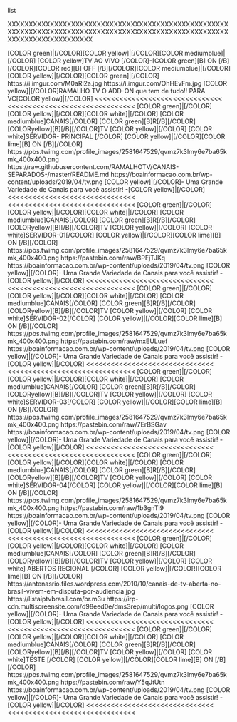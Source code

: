 <?xml version="1.0" encoding="utf-8"?>
<layoutype>list</layoutype>
 
 
XXXXXXXXXXXXXXXXXXXXXXXXXXXXXXXXXXXXXXXXXXXXXXXXXXXXXXXXXXXXXXXXXXXXXXXXXXXXXXXXXXXXXXXXXXXXXXXXXXXXXXXXXXXXXXXXXXXXXXXXXXXX


<channels>
<channel>
<name>[COLOR green]|[/COLOR][COLOR yellow]|[/COLOR][COLOR mediumblue]|[/COLOR] [COLOR  yellow]TV AO VIVO [/COLOR]-[COLOR green][B] ON [/B][/COLOR][COLOR red][B] OFF [/B][/COLOR][COLOR mediumblue]|[/COLOR][COLOR yellow]|[/COLOR][COLOR green]|[/COLOR]
</name>
<thumbnail>https://i.imgur.com/M0aRl2a.jpg</thumbnail>
<fanart>https://i.imgur.com/OhHEvFm.jpg </fanart>
<info>[COLOR yellow]|[/COLOR]RAMALHO TV O ADD-ON que tem de tudo!! PARA VC[COLOR yellow]|[/COLOR]</info>
<<<<<<<<<<<<<<<<<<<<<<<<<<<<<<<
<<<<<<<<<<<<<<<<<<<<<<<<<<<<<<<
<channels>
<channel>
<name>[COLOR green]|[/COLOR][COLOR yellow]|[/COLOR][COLOR white]|[/COLOR] [COLOR mediumblue]CANAIS[/COLOR] [COLOR green][B]R[/B][/COLOR][COLORyellow][B][/B][/COLOR]TV [COLOR yellow]|[/COLOR] [COLOR white]SERVIDOR- PRINCIPAL [/COLOR] [COLOR yellow]|[/COLOR][COLOR lime][B] ON [/B][/COLOR]</name>
<thumbnail>https://pbs.twimg.com/profile_images/2581647529/qvmz7k3lmy6e7ba65kmk_400x400.png</thumbnail>
<externallink>https://raw.githubusercontent.com/RAMALHOTV/CANAIS-SEPARADOS-/master/README.md</externallink>
<fanart>https://boainformacao.com.br/wp-content/uploads/2019/04/tv.png</fanart>
<info>[COLOR yellow]|[/COLOR]- Uma Grande Variedade de Canais para você assistir! -[COLOR yellow]|[/COLOR]</info>
</channel>
</channels>
<<<<<<<<<<<<<<<<<<<<<<<<<<<<<<<
<<<<<<<<<<<<<<<<<<<<<<<<<<<<<<<


<channels>
<channel>
<name>[COLOR green]|[/COLOR][COLOR yellow]|[/COLOR][COLOR white]|[/COLOR] [COLOR mediumblue]CANAIS[/COLOR] [COLOR green][B]R[/B][/COLOR][COLORyellow][B][/B][/COLOR]TV [COLOR yellow]|[/COLOR] [COLOR white]SERVIDOR-01[/COLOR] [COLOR yellow]|[/COLOR][COLOR lime][B] ON [/B][/COLOR]</name>
<thumbnail>https://pbs.twimg.com/profile_images/2581647529/qvmz7k3lmy6e7ba65kmk_400x400.png</thumbnail>
<externallink>https://pastebin.com/raw/BPFjTJKq</externallink>
<fanart>https://boainformacao.com.br/wp-content/uploads/2019/04/tv.png</fanart>
<info>[COLOR yellow]|[/COLOR]- Uma Grande Variedade de Canais para você assistir! -[COLOR yellow]|[/COLOR]</info>
</channel>
</channels>
<<<<<<<<<<<<<<<<<<<<<<<<<<<<<<<
<<<<<<<<<<<<<<<<<<<<<<<<<<<<<<<
 
<channels>
<channel>
<name>[COLOR green]|[/COLOR][COLOR yellow]|[/COLOR][COLOR white]|[/COLOR] [COLOR mediumblue]CANAIS[/COLOR] [COLOR green][B]R[/B][/COLOR][COLORyellow][B][/B][/COLOR]TV [COLOR yellow]|[/COLOR] [COLOR white]SERVIDOR-02[/COLOR] [COLOR yellow]|[/COLOR][COLOR lime][B] ON [/B][/COLOR]</name>
<thumbnail>https://pbs.twimg.com/profile_images/2581647529/qvmz7k3lmy6e7ba65kmk_400x400.png</thumbnail>
<externallink>https://pastebin.com/raw/mxEULuef</externallink>
<fanart>https://boainformacao.com.br/wp-content/uploads/2019/04/tv.png</fanart>
<info>[COLOR yellow]|[/COLOR]- Uma Grande Variedade de Canais para você assistir! -[COLOR yellow]|[/COLOR]</info>
</channel>
</channels>
<<<<<<<<<<<<<<<<<<<<<<<<<<<<<<<
<<<<<<<<<<<<<<<<<<<<<<<<<<<<<<<
<channels>
<channel>
<name>[COLOR green]|[/COLOR][COLOR yellow]|[/COLOR][COLOR white]|[/COLOR] [COLOR mediumblue]CANAIS[/COLOR] [COLOR green][B]R[/B][/COLOR][COLORyellow][B][/B][/COLOR]TV [COLOR yellow]|[/COLOR] [COLOR white]SERVIDOR-03[/COLOR] [COLOR yellow]|[/COLOR][COLOR lime][B] ON [/B][/COLOR]</name>
<thumbnail>https://pbs.twimg.com/profile_images/2581647529/qvmz7k3lmy6e7ba65kmk_400x400.png</thumbnail>
<externallink>https://pastebin.com/raw/7ErBSGav</externallink>
<fanart>https://boainformacao.com.br/wp-content/uploads/2019/04/tv.png</fanart>
<info>[COLOR yellow]|[/COLOR]- Uma Grande Variedade de Canais para você assistir! -[COLOR yellow]|[/COLOR]</info>
</channel>
</channels>
<<<<<<<<<<<<<<<<<<<<<<<<<<<<<<<
<<<<<<<<<<<<<<<<<<<<<<<<<<<<<<<
<channels>
<channel>
<name>[COLOR green]|[/COLOR][COLOR yellow]|[/COLOR][COLOR white]|[/COLOR] [COLOR mediumblue]CANAIS[/COLOR] [COLOR green][B]R[/B][/COLOR][COLORyellow][B][/B][/COLOR]TV [COLOR yellow]|[/COLOR] [COLOR white]SERVIDOR-04[/COLOR] [COLOR yellow]|[/COLOR][COLOR lime][B] ON [/B][/COLOR]</name>
<thumbnail>https://pbs.twimg.com/profile_images/2581647529/qvmz7k3lmy6e7ba65kmk_400x400.png</thumbnail>
<externallink>https://pastebin.com/raw/1b3gnTi9</externallink>
<fanart>https://boainformacao.com.br/wp-content/uploads/2019/04/tv.png</fanart>
<info>[COLOR yellow]|[/COLOR]- Uma Grande Variedade de Canais para você assistir! -[COLOR yellow]|[/COLOR]</info>
</channel>
</channels>
<<<<<<<<<<<<<<<<<<<<<<<<<<<<<<<
<<<<<<<<<<<<<<<<<<<<<<<<<<<<<<<

<channels>
<channel>
<name>[COLOR green]|[/COLOR][COLOR yellow]|[/COLOR][COLOR white]|[/COLOR] [COLOR mediumblue]CANAIS[/COLOR] [COLOR green][B]R[/B][/COLOR][COLORyellow][B][/B][/COLOR]TV [COLOR yellow]|[/COLOR] [COLOR white] ABERTOS REGIONAL [/COLOR] [COLOR yellow]|[/COLOR][COLOR lime][B] ON [/B][/COLOR]</name>
<thumbnail>https://antenasrio.files.wordpress.com/2010/10/canais-de-tv-aberta-no-brasil-vivem-em-disputa-por-audiencia.jpg</thumbnail>
<externallink>https://listaiptvbrasil.com/br.m3u</externallink>
<fanart>https://irp-cdn.multiscreensite.com/d98eed0e/dms3rep/multi/logos.png</fanart>
<info>[COLOR yellow]|[/COLOR]- Uma Grande Variedade de Canais para você assistir! -[COLOR yellow]|[/COLOR]</info>
</channel>
</channels>
<<<<<<<<<<<<<<<<<<<<<<<<<<<<<<<
<<<<<<<<<<<<<<<<<<<<<<<<<<<<<<<


<channels>
<channel>
<name>[COLOR green]|[/COLOR][COLOR yellow]|[/COLOR][COLOR white]|[/COLOR] [COLOR mediumblue]CANAIS[/COLOR] [COLOR green][B]R[/B][/COLOR][COLORyellow][B][/B][/COLOR]TV [COLOR yellow]|[/COLOR] [COLOR white]TESTE [/COLOR] [COLOR yellow]|[/COLOR][COLOR lime][B] ON [/B][/COLOR]</name>
<thumbnail>https://pbs.twimg.com/profile_images/2581647529/qvmz7k3lmy6e7ba65kmk_400x400.png</thumbnail>
<externallink>https://pastebin.com/raw/Y5qJtUtn</externallink>
<fanart>https://boainformacao.com.br/wp-content/uploads/2019/04/tv.png</fanart>
<info>[COLOR yellow]|[/COLOR]- Uma Grande Variedade de Canais para você assistir! -[COLOR yellow]|[/COLOR]</info>
</channel>
</channels>
<<<<<<<<<<<<<<<<<<<<<<<<<<<<<<<
<<<<<<<<<<<<<<<<<<<<<<<<<<<<<<<

